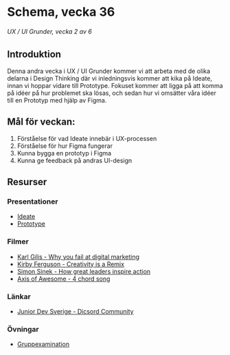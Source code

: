 # Schema, vecka 36
###### UX / UI Grunder, vecka 2 av 6

## Introduktion

Denna andra vecka i UX / UI Grunder kommer vi att arbeta med de olika delarna i Design Thinking där vi inledningsvis kommer att kika på Ideate, innan vi hoppar vidare till Prototype. 
Fokuset kommer att ligga på att komma på idéer på hur problemet ska lösas, och sedan hur vi omsätter våra idéer till en Prototyp med hjälp av Figma.

## Mål för veckan:
1. Förståelse för vad Ideate innebär i UX-processen
2. Förståelse för hur Figma fungerar
3. Kunna bygga en prototyp i Figma
4. Kunna ge feedback på andras UI-design

## Resurser

### Presentationer
* [Ideate](https://docs.google.com/presentation/d/1_ZFIl1Yvf_ftOBWA5azH04K2OmVC-XPm/edit?usp=sharing&ouid=117251319654116712560&rtpof=true&sd=true)
* [Prototype]()

### Filmer
* [Karl Gilis - Why you fail at digital marketing](https://www.youtube.com/watch?v=5smmkVq3osE)
* [Kirby Ferguson - Creativity is a Remix](https://www.youtube.com/watch?v=zd-dqUuvLk4)
* [Simon Sinek - How great leaders inspire action](https://www.youtube.com/watch?v=qp0HIF3SfI4)
* [Axis of Awesome - 4 chord song](https://www.youtube.com/watch?v=5pidokakU4I)

### Länkar
* [Junior Dev Sverige - Dicsord Community](https://discord.gg/5Ryzh2h3)

### Övningar
* [Gruppexamination](https://github.com/fu-ux-ui-fe24/exam-team-design-thinking-process/tree/main)




